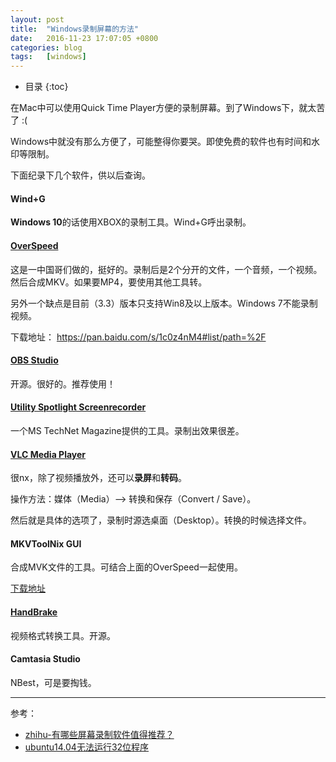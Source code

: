 ```yaml
---
layout: post
title:  "Windows录制屏幕的方法"
date:   2016-11-23 17:07:05 +0800
categories: blog
tags:   [windows]
---
```


* 目录
{:toc}

在Mac中可以使用Quick Time Player方便的录制屏幕。到了Windows下，就太苦了 :(

Windows中就没有那么方便了，可能整得你要哭。即使免费的软件也有时间和水印等限制。

下面纪录下几个软件，供以后查询。

#### Wind+G

**Windows 10**的话使用XBOX的录制工具。Wind+G呼出录制。

#### [OverSpeed](http://tieba.baidu.com/p/4103322109)

这是一中国哥们做的，挺好的。录制后是2个分开的文件，一个音频，一个视频。然后合成MKV。如果要MP4，要使用其他工具转。

另外一个缺点是目前（3.3）版本只支持Win8及以上版本。Windows 7不能录制视频。

下载地址： <https://pan.baidu.com/s/1c0z4nM4#list/path=%2F>


#### [OBS Studio](https://obsproject.com/download)

开源。很好的。推荐使用！

#### [Utility Spotlight Screenrecorder](https://technet.microsoft.com/en-us/library/2009.03.utilityspotlight2.aspx)

一个MS TechNet Magazine提供的工具。录制出效果很差。


#### [VLC Media Player](http://www.videolan.org/vlc/)

很nx，除了视频播放外，还可以**录屏**和**转码**。

操作方法：媒体（Media）--> 转换和保存（Convert / Save）。

然后就是具体的选项了，录制时源选桌面（Desktop）。转换的时候选择文件。

#### MKVToolNix GUI 

合成MVK文件的工具。可结合上面的OverSpeed一起使用。

[下载地址](https://pan.baidu.com/s/1c0z4nM4#list/path=%2FOverSpeed%2F%E5%B0%81%E8%A3%85%E6%88%90MKV%E6%96%87%E4%BB%B6%E7%9A%84%E5%B7%A5%E5%85%B7%E5%8F%8A%E6%95%99%E7%A8%8B&parentPath=%2F)


#### [HandBrake](https://handbrake.fr/downloads.php)
 
视频格式转换工具。开源。

#### Camtasia Studio

NBest，可是要掏钱。

---

参考：                                   

- [zhihu-有哪些屏幕录制软件值得推荐？](https://www.zhihu.com/question/22371082)                   
- [ubuntu14.04无法运行32位程序](http://www.ubuntukylin.com/ask/index.php?qa=70&qa_1=ubuntu14-04%E6%97%A0%E6%B3%95%E8%BF%90%E8%A1%8C32%E4%BD%8D%E7%A8%8B%E5%BA%8F)                 

